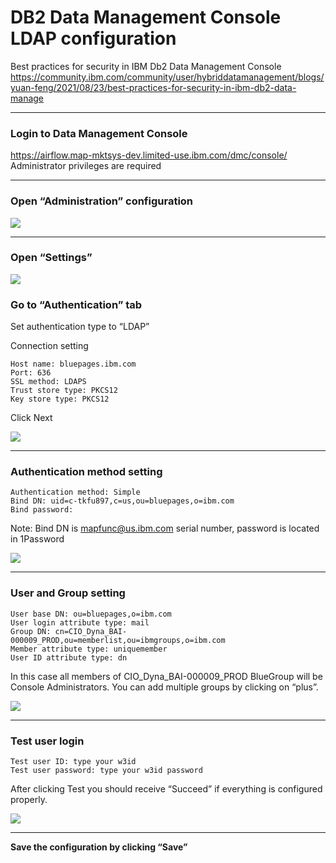 # DB2 Data Management Console LDAP configuration

Best practices for security in IBM Db2 Data Management Console\
https://community.ibm.com/community/user/hybriddatamanagement/blogs/yuan-feng/2021/08/23/best-practices-for-security-in-ibm-db2-data-manage

---
### Login to Data Management Console

https://airflow.map-mktsys-dev.limited-use.ibm.com/dmc/console/ \
Administrator privileges are required

---
### Open “Administration” configuration

<img src="https://github.ibm.com/CIO-MAP/MAP-ETL-Framework-AirflowK8s/blob/master/docs/pics/5_1.jpg">

---
### Open “Settings”

<img src="https://github.ibm.com/CIO-MAP/MAP-ETL-Framework-AirflowK8s/blob/master/docs/pics/5_2.jpg">

### Go to “Authentication” tab

Set authentication type to “LDAP”

Connection setting
```
Host name: bluepages.ibm.com
Port: 636
SSL method: LDAPS
Trust store type: PKCS12
Key store type: PKCS12
```
Click Next

<img src="https://github.ibm.com/CIO-MAP/MAP-ETL-Framework-AirflowK8s/blob/master/docs/pics/5_3.jpg">

---
### Authentication method setting

```
Authentication method: Simple
Bind DN: uid=c-tkfu897,c=us,ou=bluepages,o=ibm.com
Bind password:
```

Note: Bind DN is mapfunc@us.ibm.com serial number, password is located in 1Password

<img src="https://github.ibm.com/CIO-MAP/MAP-ETL-Framework-AirflowK8s/blob/master/docs/pics/5_4.jpg">

---
### User and Group setting

```
User base DN: ou=bluepages,o=ibm.com
User login attribute type: mail
Group DN: cn=CIO_Dyna_BAI-000009_PROD,ou=memberlist,ou=ibmgroups,o=ibm.com
Member attribute type: uniquemember
User ID attribute type: dn
```
In this case all members of  CIO_Dyna_BAI-000009_PROD BlueGroup will be Console Administrators. You can add multiple groups by clicking on “plus”.

<img src="https://github.ibm.com/CIO-MAP/MAP-ETL-Framework-AirflowK8s/blob/master/docs/pics/5_5.jpg">

---
### Test user login
```
Test user ID: type your w3id
Test user password: type your w3id password
```
After clicking Test you should receive “Succeed” if everything is configured properly.

<img src="https://github.ibm.com/CIO-MAP/MAP-ETL-Framework-AirflowK8s/blob/master/docs/pics/5_6.jpg">

---
**Save the configuration by clicking “Save”**